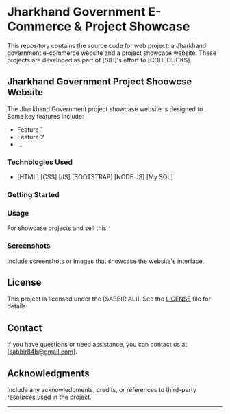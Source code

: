 # Jharkhand Government E-Commerce & Project Showcase

This repository contains the source code for web project: a Jharkhand government e-commerce website and a project showcase website. These projects are developed as part of [SIH]'s effort to [CODEDUCKS].

## Jharkhand Government Project Shoowcse Website

The Jharkhand Government project showcase website is designed to . Some key features include:

- Feature 1
- Feature 2
- ...

### Technologies Used

- [HTML] [CSS] [JS] [BOOTSTRAP] [NODE JS] [My SQL] 

### Getting Started

### Usage

For showcase projects and sell this.

### Screenshots

Include screenshots or images that showcase the website's interface.

## License

This project is licensed under the [SABBIR ALI]. See the [LICENSE](LICENSE) file for details.

## Contact

If you have questions or need assistance, you can contact us at [sabbir84b@gmail.com].

## Acknowledgments

Include any acknowledgments, credits, or references to third-party resources used in the project.

---
